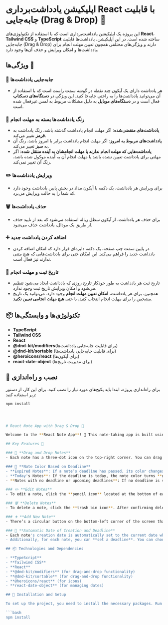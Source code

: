 # اپلیکیشن یادداشت‌برداری React با قابلیت جابه‌جایی (Drag & Drop) 📝

این پروژه یک اپلیکیشن یادداشت‌برداری است که با استفاده از تکنولوژی‌های **React**، **Tailwind CSS** و **TypeScript** ساخته شده است. در این اپلیکیشن، یادداشت‌ها قابلیت جابه‌جایی (Drag & Drop) دارند و ویژگی‌های مختلفی همچون تعیین مهلت انجام برای یادداشت‌ها و امکان ویرایش و حذف آن‌ها وجود دارد.

## ویژگی‌ها 🌟

### 🚀 **جابه‌جایی یادداشت‌ها**
- هر یادداشت دارای یک آیکون چند نقطه در گوشه سمت راست است که با استفاده از آن می‌توانید یادداشت‌ها را به راحتی جابه‌جا کنید. این ویژگی در **دستگاه‌های دسکتاپ** فعال است و در **دستگاه‌های موبایل** به دلیل مشکلات مربوط به لمس غیرفعال شده است.

### 🌈 **رنگ یادداشت‌ها بسته به مهلت انجام**
- **یادداشت‌های منقضی‌شده**: اگر مهلت انجام یادداشت گذشته باشد، رنگ یادداشت به **قرمز** تغییر می‌کند.
- **یادداشت‌های مربوط به امروز**: اگر مهلت انجام یادداشت برابر با امروز باشد، رنگ آن به **سبز** تغییر می‌کند.
- **یادداشت‌هایی که مهلت انجام ندارند یا مهلت انجامشان به آینده منتقل شده**: اگر مهلتی برای یادداشت تعیین نشده باشد یا مهلت انجام آن به آینده موکول شده باشد، رنگ آن تغییر نمی‌کند.

### ✏️ **ویرایش یادداشت‌ها**
- برای ویرایش هر یادداشت، یک دکمه با آیکون مداد در بخش پایین یادداشت وجود دارد که شما را به حالت ویرایش می‌برد.

### 🗑️ **حذف یادداشت‌ها**
- برای حذف هر یادداشت، از آیکون سطل زباله استفاده می‌شود که بعد از تایید حذف از طریق یک مودال، یادداشت حذف می‌شود.

### ➕ **اضافه کردن یادداشت جدید**
- در پایین سمت چپ صفحه، یک دکمه دایره‌ای قرار دارد که امکان اضافه کردن یادداشت جدید را فراهم می‌کند. این امکان حتی برای یادداشت‌هایی که هیچ متنی ندارند نیز فعال است.

### 📅 **تاریخ ثبت و مهلت انجام**
- تاریخ ثبت هر یادداشت به طور خودکار تاریخ روزی که یادداشت ایجاد می‌شود تنظیم می‌شود و امکان ویرایش تاریخ ثبت وجود ندارد.
- همچنین، برای هر یادداشت، **امکان تعیین مهلت انجام** وجود دارد. می‌توانید یک تاریخ مشخص را برای مهلت انجام انتخاب کنید، یا حتی **هیچ مهلت انجامی تعیین نکنید**.

## 📦 تکنولوژی‌ها و وابستگی‌ها

- **TypeScript**
- **Tailwind CSS**
- **React**
- **@dnd-kit/modifiers**(برای قابلیت جابه‌جایی یادداشت‌ها)
- **@dnd-kit/sortable** (برای قابلیت جابه‌جایی یادداشت‌ها)
- **@heroicons/react** (برای آیکون‌ها)
- **react-date-object** (برای مدیریت تاریخ‌ها)

## 🔧 نصب و راه‌اندازی

برای راه‌اندازی پروژه، ابتدا باید پکیج‌های مورد نیاز را نصب کنید. برای این کار، از دستور زیر استفاده کنید:

```bash
npm install




# React Note App with Drag & Drop 📝

Welcome to the **React Note App**! 🎉 This note-taking app is built using **React**, **Tailwind CSS**, and **TypeScript**. It features drag-and-drop functionality for notes, deadline-based coloring, and allows you to edit, delete, and add new notes.

## Key Features 🌟

### 🚀 **Drag and Drop Notes**
- Each note has a three-dot icon on the top-right corner. You can drag and drop notes easily using this icon. This feature is enabled on **desktop devices**, but it's disabled on **mobile devices** due to touch-related issues and the need for more time to perform this action on touch devices.

### 🌈 **Note Color Based on Deadline**
- **Expired Notes**: If a note’s deadline has passed, its color changes to **red**.
- **Today's Notes**: If the deadline is today, the note color turns **green**.
- **Notes with no deadline or upcoming deadlines**: If no deadline is set or the deadline is in the future, the note color remains unchanged.

### ✏️ **Edit Notes**
- To edit a note, click the **pencil icon** located at the bottom of each note.

### 🗑️ **Delete Notes**
- To delete a note, click the **trash bin icon**. After confirming deletion through a modal, the note will be removed.

### ➕ **Add New Note**
- There’s a circular button on the bottom-left corner of the screen that allows you to add a new note. This feature even works for notes that have no text.

### 📅 **Automatic Date of Creation and Deadline**
- Each note's creation date is automatically set to the current date when it is created. Editing the creation date is not possible.
- Additionally, for each note, you can **set a deadline**. You can choose a specific deadline date, or you can **leave the deadline empty**.

## 📦 Technologies and Dependencies

- **TypeScript**
- **Tailwind CSS**
- **React**
- **@dnd-kit/modifiers** (for drag-and-drop functionality)
- **@dnd-kit/sortable** (for drag-and-drop functionality)
- **@heroicons/react** (for icons)
- **react-date-object** (for managing dates)

## 🔧 Installation and Setup

To set up the project, you need to install the necessary packages. Run the following command:

```bash
npm install
